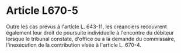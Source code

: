 # Article L670-5

Outre les cas prévus à l'article L. 643-11, les créanciers recouvrent également leur droit de poursuite individuelle à l'encontre du débiteur lorsque le tribunal constate, d'office ou à la demande du commissaire, l'inexécution de la contribution visée à l'article L. 670-4.
